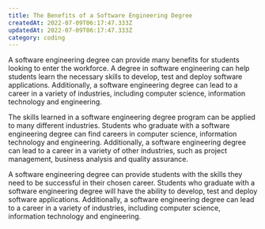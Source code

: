 ```yaml
---
title: The Benefits of a Software Engineering Degree
createdAt: 2022-07-09T06:17:47.333Z
updatedAt: 2022-07-09T06:17:47.333Z
category: coding
---
```


A software engineering degree can provide many benefits for students looking to enter the workforce. A degree in software engineering can help students learn the necessary skills to develop, test and deploy software applications. Additionally, a software engineering degree can lead to a career in a variety of industries, including computer science, information technology and engineering.

The skills learned in a software engineering degree program can be applied to many different industries. Students who graduate with a software engineering degree can find careers in computer science, information technology and engineering. Additionally, a software engineering degree can lead to a career in a variety of other industries, such as project management, business analysis and quality assurance.

A software engineering degree can provide students with the skills they need to be successful in their chosen career. Students who graduate with a software engineering degree will have the ability to develop, test and deploy software applications. Additionally, a software engineering degree can lead to a career in a variety of industries, including computer science, information technology and engineering.
